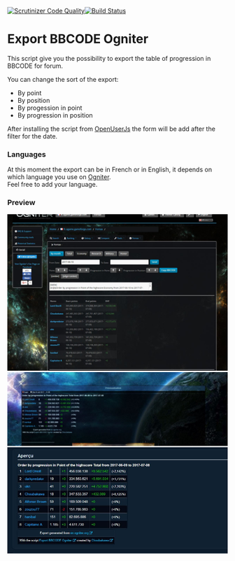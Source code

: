 [![Scrutinizer Code Quality](https://scrutinizer-ci.com/g/Choubakawa/Export-BBCODE-Ogniter/badges/quality-score.png?b=master)](https://scrutinizer-ci.com/g/Choubakawa/Export-BBCODE-Ogniter/?branch=master)[![Build Status](https://scrutinizer-ci.com/g/Choubakawa/Export-BBCODE-Ogniter/badges/build.png?b=master)](https://scrutinizer-ci.com/g/Choubakawa/Export-BBCODE-Ogniter/build-status/master)  
# Export BBCODE Ogniter 

This script give you the possibility to export the table of progression in BBCODE for forum. 

You can change the sort of the export:
- By point
- By position
- By progession in point
- By progression in position

After installing the script from [OpenUserJs] the form will be add after the filter for the date.

### Languages

At this moment the export can be in French or in English, it depends on which language you use on [Ogniter].  
Feel free to add your language.

### Preview

![Screen_ogniter](/preview/Screen_ogniter.JPG)
![Screen_forum_1](/preview/Screen_export_forumactif.JPG)
![Screen_forum_2](/preview/Screen_export_board_ogame.JPG)

[OpenUserJs]: <https://openuserjs.org/scripts/Choubakawa/Export_BBCODE_Ogniter>
[Ogniter]: <http://en.ogniter.org/>